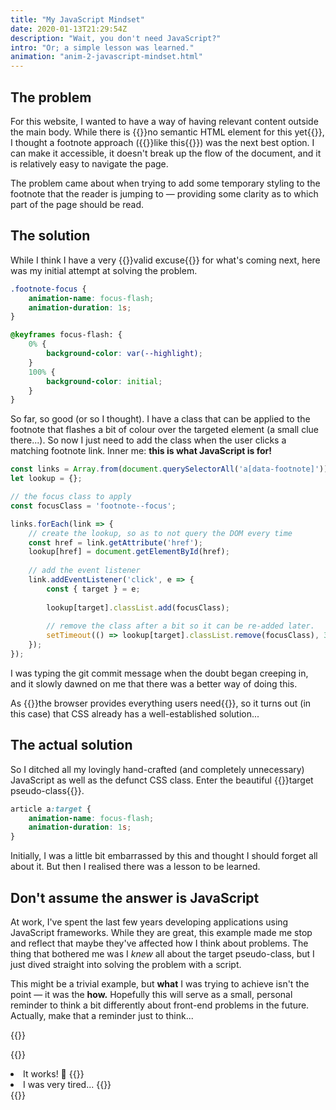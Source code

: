 ```yaml
---
title: "My JavaScript Mindset"
date: 2020-01-13T21:29:54Z
description: "Wait, you don't need JavaScript?"
intro: "Or; a simple lesson was learned."
animation: "anim-2-javascript-mindset.html"
---
```


## The problem

For this website, I wanted to have a way of having relevant content outside the main body. While there is {{<external-link href="https://www.kooslooijesteijn.net/blog/semantic-sidenotes">}}no semantic HTML element for this yet{{</external-link>}}, I thought a footnote approach ({{<footnote-link demo>}}like this{{</external-link>}}) was the next best option. I can make it accessible, it doesn't break up the flow of the document, and it is relatively easy to navigate the page.

The problem came about when trying to add some temporary styling to the footnote that the reader is jumping to &mdash; providing some clarity as to which part of the page should be read.

## The solution

While I think I have a very {{<footnote-link excuse>}}valid excuse{{</footnote-link>}} for what's coming next, here was my initial attempt at solving the problem.

```css
.footnote-focus {
    animation-name: focus-flash;
    animation-duration: 1s;
}

@keyframes focus-flash: {
    0% {
        background-color: var(--highlight);
    }
    100% {
        background-color: initial;
    }
}
```

So far, so good (or so I thought). I have a class that can be applied to the footnote that flashes a bit of colour over the targeted element (a small clue there...). So now I just need to add the class when the user clicks a matching footnote link. Inner me: **this is what JavaScript is for!**

```javascript
const links = Array.from(document.querySelectorAll('a[data-footnote]'));
let lookup = {};

// the focus class to apply
const focusClass = 'footnote--focus'; 

links.forEach(link => { 
    // create the lookup, so as to not query the DOM every time
    const href = link.getAttribute('href');
    lookup[href] = document.getElementById(href);
 
    // add the event listener
    link.addEventListener('click', e => {
        const { target } = e;
        
        lookup[target].classList.add(focusClass);
 
        // remove the class after a bit so it can be re-added later.
        setTimeout(() => lookup[target].classList.remove(focusClass), 3000);
    });
});
```
I was typing the git commit message when the doubt began creeping in, and it slowly dawned on me that there was a better way of doing this.

As {{<external-link href="https://alistapart.com/article/paint-the-picture-not-the-frame/">}}the browser provides everything users need{{</external-link>}}, so it turns out (in this case) that CSS already has a well-established solution...

## The actual solution

So I ditched all my lovingly hand-crafted (and completely unnecessary) JavaScript as well as the defunct CSS class. Enter the beautiful {{<external-link href="https://www.w3.org/TR/selectors-3/#target-pseudo">}}target pseudo-class{{</external-link>}}.

```css
article a:target {
    animation-name: focus-flash;
    animation-duration: 1s;
}
```

Initially, I was a little bit embarrassed by this and thought I should forget all about it. But then I realised there was a lesson to be learned.

## Don't assume the answer is JavaScript

At work, I've spent the last few years developing applications using JavaScript frameworks. While they are great, this example made me stop and reflect that maybe they've affected how I think about problems. The thing that bothered me was I _knew_ all about the target pseudo-class, but I just dived straight into solving the problem with a script.

This might be a trivial example, but **what** I was trying to achieve isn't the point &mdash; it was the **how.** Hopefully this will serve as a small, personal reminder to think a bit differently about front-end problems in the future. Actually, make that a reminder just to think...

{{<signoff>}}

{{<blogfooter>}}
<li id="demo-footnote">
    It works! 🎉
    {{<footnote-back demo-link >}}
</li>
<li id="excuse-footnote">
    I was very tired...
    {{<footnote-back excuse-link>}}
</li>
{{</blogfooter>}}
